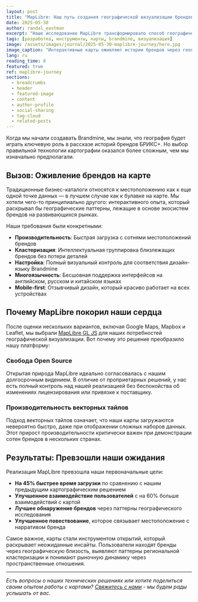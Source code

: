 ```yaml
---
layout: post
title: "MapLibre: Наш путь создания географической визуализации брендов"
date: 2025-05-30
author: randal_eastman
excerpt: "Наше исследование MapLibre трансформировало способ географического отображения брендов, создав интерактивный опыт, который раскрывает паттерны и связи между рынками БРИКС+."
tags: [разработка, инструменты, карты, brandmine, визуализация]
image: /assets/images/journal/2025-05-30-maplibre-journey/hero.jpg
image_caption: "Интерактивные карты оживляют истории брендов через географическую визуализацию"
lang: ru
reading_time: 8
featured: true
ref: maplibre-journey
sections:
  - breadcrumbs
  - header
  - featured-image
  - content
  - author-profile
  - social-sharing
  - tag-cloud
  - related-posts
---
```


Когда мы начали создавать Brandmine, мы знали, что география будет играть ключевую роль в рассказе историй брендов БРИКС+. Но выбор правильной технологии картографии оказался более сложным, чем мы изначально предполагали.

## Вызов: Оживление брендов на карте

Традиционные бизнес-каталоги относятся к местоположению как к еще одной точке данных — в лучшем случае как к булавке на карте. Мы хотели чего-то принципиально другого: интерактивного опыта, который раскрывал бы географические паттерны, лежащие в основе экосистем брендов на развивающихся рынках.

Наши требования были конкретными:
- **Производительность**: Быстрая загрузка с сотнями местоположений брендов
- **Кластеризация**: Интеллектуальная группировка близлежащих брендов без потери деталей
- **Настройка**: Полный визуальный контроль для соответствия дизайн-языку Brandmine
- **Многоязычность**: Бесшовная поддержка интерфейсов на английском, русском и китайском языках
- **Mobile-first**: Отзывчивый дизайн, который красиво работает на всех устройствах

## Почему MapLibre покорил наши сердца

После оценки нескольких вариантов, включая Google Maps, Mapbox и Leaflet, мы выбрали [MapLibre GL JS](https://maplibre.org/) для наших потребностей географической визуализации. Вот почему это решение преобразило нашу платформу:

### Свобода Open Source

Открытая природа MapLibre идеально согласовалась с нашим долгосрочным видением. В отличие от проприетарных решений, у нас есть полный контроль над нашей реализацией без беспокойства об изменениях лицензирования или привязке к поставщику.

### Производительность векторных тайлов

Подход векторных тайлов означает, что наши карты загружаются невероятно быстро, даже при отображении сложных наборов данных. Этот прирост производительности критически важен при демонстрации сотен брендов в нескольких странах.

## Результаты: Превзошли наши ожидания

Реализация MapLibre превзошла наши первоначальные цели:

- **На 45% быстрее время загрузки** по сравнению с нашим предыдущим картографическим решением
- **Улучшенное взаимодействие пользователей** с на 60% больше взаимодействий с картой
- **Лучшее обнаружение брендов** через паттерны географического исследования
- **Улучшенное повествование**, которое связывает местоположение с нарративом бренда

Самое важное, карты стали инструментом открытий, который раскрывает неожиданные инсайты. Пользователи находят бренды через географическую близость, выявляют паттерны региональной кластеризации и понимают рыночную динамику через пространственные отношения.

---

*Есть вопросы о наших технических решениях или хотите поделиться своим опытом работы с картами? [Свяжитесь с нами](/ru/about/#contact) - мы будем рады услышать от вас.*
